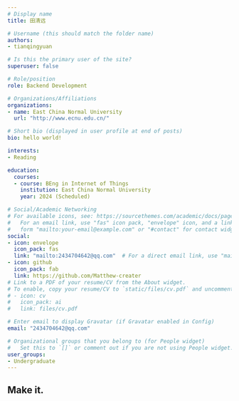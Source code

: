 ```yaml
---
# Display name
title: 田清远

# Username (this should match the folder name)
authors:
- tianqingyuan

# Is this the primary user of the site?
superuser: false

# Role/position
role: Backend Development

# Organizations/Affiliations
organizations:
- name: East China Normal University
  url: "http://www.ecnu.edu.cn/"

# Short bio (displayed in user profile at end of posts)
bio: hello world!

interests:
- Reading

education:
  courses:
  - course: BEng in Internet of Things
    institution: East China Normal University
    year: 2024 (Scheduled)

# Social/Academic Networking
# For available icons, see: https://sourcethemes.com/academic/docs/page-builder/#icons
#   For an email link, use "fas" icon pack, "envelope" icon, and a link in the
#   form "mailto:your-email@example.com" or "#contact" for contact widget.
social:
- icon: envelope
  icon_pack: fas
  link: "mailto:2434704642@qq.com"  # For a direct email link, use "mailto:test@example.org".
- icon: github
  icon_pack: fab
  link: https://github.com/Matthew-creater
# Link to a PDF of your resume/CV from the About widget.
# To enable, copy your resume/CV to `static/files/cv.pdf` and uncomment the lines below.
# - icon: cv
#   icon_pack: ai
#   link: files/cv.pdf

# Enter email to display Gravatar (if Gravatar enabled in Config)
email: "2434704642@qq.com"

# Organizational groups that you belong to (for People widget)
#   Set this to `[]` or comment out if you are not using People widget.
user_groups:
- Undergraduate
---
```


## Make it.
